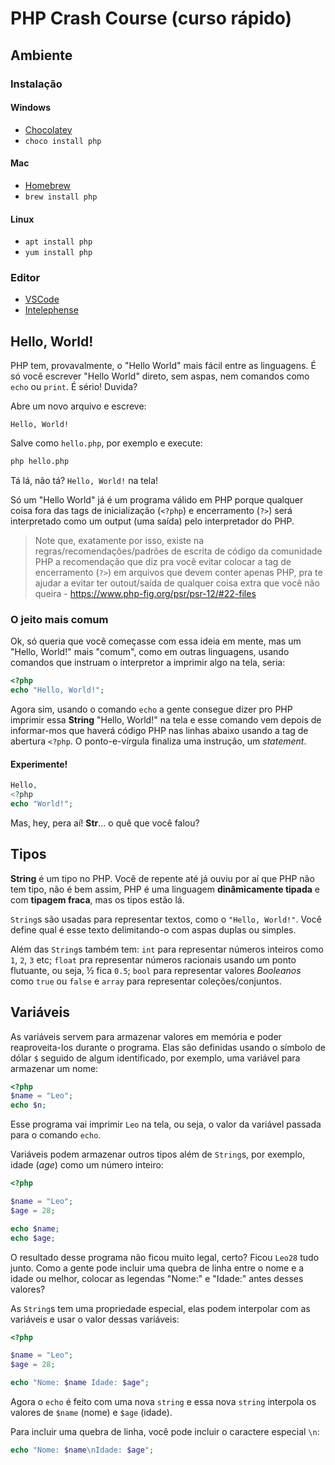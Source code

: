 # PHP Crash Course (curso rápido)

## Ambiente

### Instalação

#### Windows
* [Chocolatey](https://chocolatey.org/)
* `choco install php`

#### Mac
* [Homebrew](https://brew.sh/)
* `brew install php`

#### Linux
* `apt install php`
* `yum install php`

### Editor
* [VSCode](https://code.visualstudio.com/)
* [Intelephense](https://marketplace.visualstudio.com/items?itemName=bmewburn.vscode-intelephense-client)

## Hello, World!

PHP tem, provavalmente, o "Hello World" mais fácil entre as linguagens. É só você escrever "Hello World" direto, sem aspas, nem comandos como `echo` ou `print`. É sério! Duvida?

Abre um novo arquivo e escreve:

```
Hello, World!
```

Salve como `hello.php`, por exemplo e execute:

```bash
php hello.php
```

Tá lá, não tá? `Hello, World!` na tela!

Só um "Hello World" já é um programa válido em PHP porque qualquer coisa fora das tags de inicialização (`<?php`) e encerramento (`?>`) será interpretado como um output (uma saída) pelo interpretador do PHP.

> Note que, exatamente por isso, existe na regras/recomendações/padrões de escrita de código da comunidade PHP a recomendação que diz pra você evitar colocar a tag de encerramento (`?>`) em arquivos que devem conter apenas PHP, pra te ajudar a evitar ter outout/saída de qualquer coisa extra que você não queira - https://www.php-fig.org/psr/psr-12/#22-files

### O jeito mais comum

Ok, só queria que você começasse com essa ideia em mente, mas um "Hello, World!" mais "comum", como em outras linguagens, usando comandos que instruam o interpretor a imprimir algo na tela, seria:

```php
<?php
echo "Hello, World!";
```

Agora sim, usando o comando `echo` a gente consegue dizer pro PHP imprimir essa **String** "Hello, World!" na tela e esse comando vem depois de informar-mos que haverá código PHP nas linhas abaixo usando a tag de abertura `<?php`. O ponto-e-vírgula finaliza uma instrução, um *statement*.

#### Experimente!

```php
Hello,
<?php
echo "World!";
```

Mas, hey, pera aí! **Str**... o quê que você falou?

## Tipos

**String** é um tipo no PHP. Você de repente até já ouviu por aí que PHP não tem tipo, não é bem assim, PHP é uma linguagem **dinâmicamente tipada** e com **tipagem fraca**, mas os tipos estão lá.

 `String`s são usadas para representar textos, como o `"Hello, World!"`. Você define qual é esse texto delimitando-o com aspas duplas ou simples.

Além das `String`s também tem: `int` para representar números inteiros como `1`, `2`, `3` etc; `float` pra representar números racionais usando um ponto flutuante, ou seja, ½ fica `0.5`; `bool` para representar valores *Booleanos* como `true` ou `false` e `array` para representar coleções/conjuntos.

## Variáveis

As variáveis servem para armazenar valores em memória e poder reaproveita-los durante o programa. Elas são definidas usando o símbolo de dólar `$` seguido de algum identificado, por exemplo, uma variável para armazenar um nome:

```php
<?php
$name = "Leo";
echo $n;
```

Esse programa vai imprimir `Leo` na tela, ou seja, o valor da variável passada para o comando `echo`.

Variáveis podem armazenar outros tipos além de `String`s, por exemplo, idade (*age*) como um número inteiro:

```php
<?php

$name = "Leo";
$age = 28;

echo $name;
echo $age;
```

O resultado desse programa não ficou muito legal, certo? Ficou `Leo28` tudo junto. Como a gente pode incluir uma quebra de linha entre o nome e a idade ou melhor, colocar as legendas "Nome:" e "Idade:" antes desses valores?

As `String`s tem uma propriedade especial, elas podem interpolar com as variáveis e usar o valor dessas variáveis:

```php
<?php

$name = "Leo";
$age = 28;

echo "Nome: $name Idade: $age";
```

Agora o `echo` é feito com uma nova `string` e essa nova `string` interpola os valores de `$name` (nome) e `$age` (idade).

Para incluir uma quebra de linha, você pode incluir o caractere especial `\n`:

```php
echo "Nome: $name\nIdade: $age";
```
